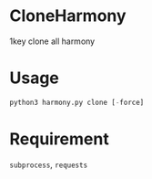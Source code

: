 # CloneHarmony
1key clone all harmony

# Usage
```python
python3 harmony.py clone [-force]
```

# Requirement
`subprocess`, `requests`
